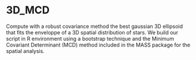 # 3D_MCD
Compute with a robust covariance method the best gaussian 3D ellipsoid that fits the enveloppe of a 3D spatial distribution of stars. We build our script in R environment using a bootstrap technique and the Minimum Covariant Determinant (MCD) method included in the MASS package for the spatial analysis. 
